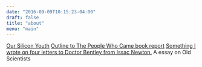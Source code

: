 ```yaml
---
date: "2016-09-09T10:15:23-04:00"
draft: false
title: "about"
menu: "main"
---
```


[Our Silicon Youth](/post/third/)
[Outline to The People Who Came book report]()
[Something I wrote on four letters to Doctor Bentley from Issac Newton.](/post/third/)
A essay on Old Scientists
